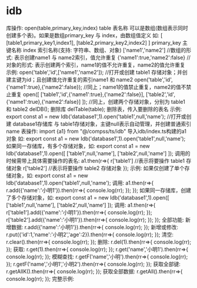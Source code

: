 # idb

库操作:
    open(table,primary_key,index)
        table 表名称
            可以是数组(数组表示同时创建多个表)。如果是数组primary_key 与 index，由数组值定义 如: [
                [table1,primary_key1,index1],
                [table2,primary_key2,index2]
            ]
        primary_key 主键名称
        index 索引名称(支持: 字符串、数组、对象)
            ['name1','name2'] //数组的形式: 表示创建name1 与 name2索引，值允许重复
            {'name1':true,'name2':false} //对象的形式: 表示创建两个索引，name1的值不允许重复，name2的值允许重复
        示例:
            open('table','id',['name1','name2']); //打开或创建 table1 存储对象；并创建主键为id；且创建值允许重复的索引name1 和 name2
            open('table','id',{'name1':true},{'name2':false}); //同上；name1的值禁止重复，name2的值不禁止重复
            open([
                ['table1','id',{'name1':true},{'name2':false}],
                ['table2','id',{'name1':true},{'name2':false}]
            ]); //同上，创建两个存储对象，分别为 table1 和 table2
    delDB();
        删除库
    delTable(table);
        删除表，传入要删除的表名
    示例:
        export const a1 = new Idb('database1',1).open('table1',null,'name'); //打开或创建 database1存储库 与 table1存储对象，主键null表示自动管理，并创建普通索引name
表操作:
    import {a1} from "@/compss/ts/idb"
        导入idb/index.ts构建的a1对象 如: export const a1 = new Idb('database1',1).open('table1',null,'name');
    如果同一存储库，有多个存储对象，如: export const a1 = new Idb('database1',1).open([
            ['table1',null,'name'],
            ['table2',null,'name']
        ]);
        调用的时候需带上具体需要操作的表名:
            a1.then(r=>{
                r['table1'] //表示将要操作 table1 存储对象
                r['table2'] //表示将要操作 table2 存储对象
            });
        示例:
            如果仅创建了单个存储对象，如: export const a1 = new Idb('database1',1).open('table1',null,'name');
                调用:
                    a1.then(r=>{ 
                        r.add({'name':'小明1'}).then(rr=>{
                            console.log(rr);
                        });
                    });
            如果同一存储库，创建了多个存储对象，如: export const a1 = new Idb('database1',1).open([
                ['table1',null,'name'],
                ['table2',null,'name']
            ]);
                调用:
                    a1.then(r=>{
                        r['table1'].add({'name':'小明1'}).then(rr=>{
                            console.log(rr);
                        });
                        r['table2'].add({'name':'小明1'}).then(rr=>{
                            console.log(rr);
                        });
                    });
    全部功能:
        新增数据:
            r.add({'name':'小明1'}).then(rr=>{ console.log(rr); });
        新增或修改:
            r.put({'id':1,'name':'小明2','age':2}).then(rr=>{
                console.log(rr);
            });
        清空:
            r.clear().then(rr=>{
                console.log(rr);
            });
        删除:
            r.del(1).then(rr=>{
                console.log(rr);
            });
        获取:
            r.get(1).then(rr=>{
                console.log(rr);
            });
            r.get('name','小明1').then(rr=>{
                console.log(rr);
            });
        模糊查找:
            r.getF('name','小明').then(rr=>{
                console.log(rr);
            });
            r.getF('name','小明1','小明2').then(rr=>{
                console.log(rr);
            });
        获取全部键:
            r.getAllK().then(rr=>{
                console.log(rr);
            });
        获取全部数据:
            r.getAll().then(rr=>{
                console.log(rr);
            });
    完整示例:
        <script setup>
            import {a1} from "@/compss/ts/idb";
            import { onMounted } from "vue";

            onMounted(() => {
                a1.then(r=>{
                    r.add({'id':1,'name':'小明1','age':1}).then(rr=>{
                        console.log(rr);
                    });
                })
            });
        </script>